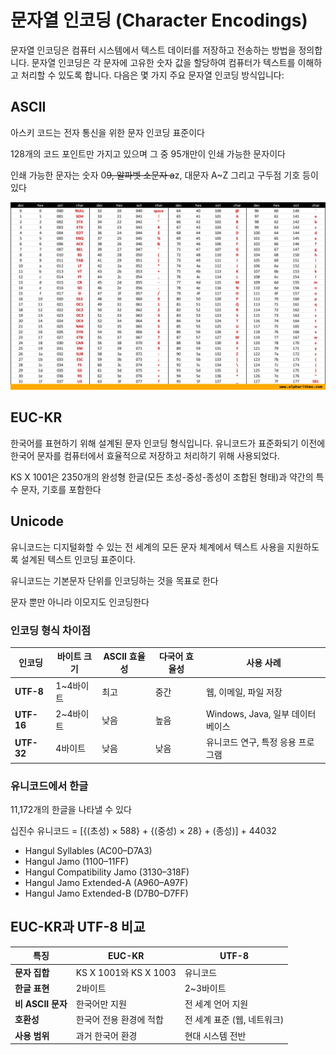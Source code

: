 # 문자열 인코딩 (Character Encodings)

문자열 인코딩은 컴퓨터 시스템에서 텍스트 데이터를 저장하고 전송하는 방법을 정의합니다. 문자열 인코딩은 각 문자에 고유한 숫자 값을 할당하여 컴퓨터가 텍스트를 이해하고 처리할 수 있도록 합니다. 다음은 몇 가지 주요 문자열 인코딩 방식입니다:

## ASCII

아스키 코드는 전자 통신을 위한 문자 인코딩 표준이다

128개의 코드 포인트만 가지고 있으며 그 중 95개만이 인쇄 가능한 문자이다

인쇄 가능한 문자는 숫자 0~~9, 알파벳 소문자 a~~z, 대문자 A\~Z 그리고 구두점 기호 등이 있다

![ascii-table-alpharithms-scaled](../computer-system/assets/ascii-table-alpharithms-scaled.jpg)

## EUC-KR

한국어를 표현하기 위해 설계된 문자 인코딩 형식입니다. 유니코드가 표준화되기 이전에 한국어 문자를 컴퓨터에서 효율적으로 저장하고 처리하기 위해 사용되었다.

KS X 1001은 2350개의 완성형 한글(모든 초성-중성-종성이 조합된 형태)과 약간의 특수 문자, 기호를 포함한다

## Unicode

유니코드는 디지털화할 수 있는 전 세계의 모든 문자 체계에서 텍스트 사용을 지원하도록 설계된 텍스트 인코딩 표준이다.

유니코드는 기본문자 단위를 인코딩하는 것을 목표로 한다

문자 뿐만 아니라 이모지도 인코딩한다

### 인코딩 형식 차이점

| 인코딩        | 바이트 크기  | ASCII 효율성 | 다국어 효율성 | 사용 사례                    |
| ---------- | ------- | --------- | ------- | ------------------------ |
| **UTF-8**  | 1\~4바이트 | 최고        | 중간      | 웹, 이메일, 파일 저장            |
| **UTF-16** | 2\~4바이트 | 낮음        | 높음      | Windows, Java, 일부 데이터베이스 |
| **UTF-32** | 4바이트    | 낮음        | 낮음      | 유니코드 연구, 특정 응용 프로그램      |

### 유니코드에서 한글

11,172개의 한글을 나타낼 수 있다

십진수 유니코드 = \[{(초성) × 588} + {(중성) × 28} + (종성)] + 44032

* Hangul Syllables (AC00–D7A3)
* Hangul Jamo (1100–11FF)
* Hangul Compatibility Jamo (3130–318F)
* Hangul Jamo Extended-A (A960–A97F)
* Hangul Jamo Extended-B (D7B0–D7FF)

## **EUC-KR과 UTF-8 비교**

| **특징**         | **EUC-KR**           | **UTF-8**         |
| -------------- | -------------------- | ----------------- |
| **문자 집합**      | KS X 1001와 KS X 1003 | 유니코드              |
| **한글 표현**      | 2바이트                 | 2\~3바이트           |
| **비 ASCII 문자** | 한국어만 지원              | 전 세계 언어 지원        |
| **호환성**        | 한국어 전용 환경에 적합        | 전 세계 표준 (웹, 네트워크) |
| **사용 범위**      | 과거 한국어 환경            | 현대 시스템 전반         |

